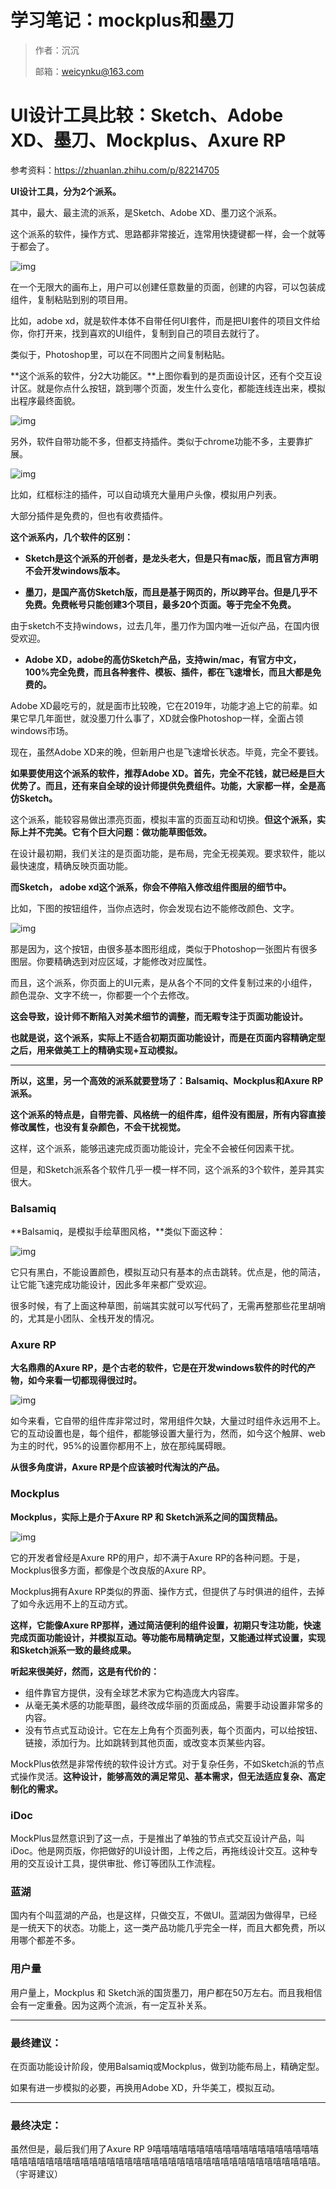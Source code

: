 # 学习笔记：mockplus和墨刀

> 作者：沉沉
>
> 邮箱：weicynku@163.com



# UI设计工具比较：Sketch、Adobe XD、墨刀、Mockplus、Axure RP

参考资料：https://zhuanlan.zhihu.com/p/82214705

**UI设计工具，分为2个派系。**

其中，最大、最主流的派系，是Sketch、Adobe XD、墨刀这个派系。

这个派系的软件，操作方式、思路都非常接近，连常用快捷键都一样，会一个就等于都会了。

![img](https://pic1.zhimg.com/80/v2-d6b59df190f7a086a30e9a996a990d1c_720w.jpg)

在一个无限大的画布上，用户可以创建任意数量的页面，创建的内容，可以包装成组件，复制粘贴到别的项目用。

比如，adobe xd，就是软件本体不自带任何UI套件，而是把UI套件的项目文件给你，你打开来，找到喜欢的UI组件，复制到自己的项目去就行了。

类似于，Photoshop里，可以在不同图片之间复制粘贴。

**这个派系的软件，分2大功能区。**上图你看到的是页面设计区，还有个交互设计区。就是你点什么按钮，跳到哪个页面，发生什么变化，都能连线连出来，模拟出程序最终面貌。

![img](https://pic1.zhimg.com/80/v2-2323815232dfc03ea965b65f9b4500bc_720w.jpg)

另外，软件自带功能不多，但都支持插件。类似于chrome功能不多，主要靠扩展。

![img](https://pic3.zhimg.com/80/v2-59492570cf06af291a2123b267e69b26_720w.jpg)

比如，红框标注的插件，可以自动填充大量用户头像，模拟用户列表。

大部分插件是免费的，但也有收费插件。

**这个派系内，几个软件的区别：**

- **Sketch是这个派系的开创者，是龙头老大，但是只有mac版，而且官方声明不会开发windows版本。**



- **墨刀，是国产高仿Sketch版，而且是基于网页的，所以跨平台。但是几乎不免费。免费帐号只能创建3个项目，最多20个页面。等于完全不免费。**

由于sketch不支持windows，过去几年，墨刀作为国内唯一近似产品，在国内很受欢迎。

- **Adobe XD，adobe的高仿Sketch产品，支持win/mac，有官方中文，100%完全免费，而且各种套件、模板、插件，都在飞速增长，而且大都是免费的。**

Adobe XD最吃亏的，就是面市比较晚，它在2019年，功能才追上它的前辈。如果它早几年面世，就没墨刀什么事了，XD就会像Photoshop一样，全面占领windows市场。

现在，虽然Adobe XD来的晚，但新用户也是飞速增长状态。毕竟，完全不要钱。

**如果要使用这个派系的软件，推荐Adobe XD。首先，完全不花钱，就已经是巨大优势了。而且，还有来自全球的设计师提供免费组件。功能，大家都一样，全是高仿Sketch。**



这个派系，能较容易做出漂亮页面，模拟丰富的页面互动和切换。**但这个派系，实际上并不完美。它有个巨大问题：做功能草图低效。**

在设计最初期，我们关注的是页面功能，是布局，完全无视美观。要求软件，能以最快速度，精确反映页面功能。

**而Sketch， adobe xd这个派系，你会不停陷入修改组件图层的细节中。**

比如，下图的按钮组件，当你点选时，你会发现右边不能修改颜色、文字。

![img](https://pic3.zhimg.com/80/v2-2914902f2514068c050c5489ab98967a_720w.jpg)

那是因为，这个按钮，由很多基本图形组成，类似于Photoshop一张图片有很多图层。你要精确选到对应区域，才能修改对应属性。

而且，这个派系，你页面上的UI元素，是从各个不同的文件复制过来的小组件，颜色混杂、文字不统一，你都要一个个去修改。

**这会导致，设计师不断陷入对美术细节的调整，而无暇专注于页面功能设计。**



**也就是说，这个派系，实际上不适合初期页面功能设计，而是在页面内容精确定型之后，用来做美工上的精确实现+互动模拟。**

------

**所以，这里，另一个高效的派系就要登场了：Balsamiq、Mockplus和Axure RP派系。**

**这个派系的特点是，自带完善、风格统一的组件库，组件没有图层，所有内容直接修改属性，也没有复杂颜色，不会干扰视觉。**

这样，这个派系，能够迅速完成页面功能设计，完全不会被任何因素干扰。



但是，和Sketch派系各个软件几乎一模一样不同，这个派系的3个软件，差异其实很大。



### Balsamiq

**Balsamiq，是模拟手绘草图风格，**类似下面这种：

![img](https://pic2.zhimg.com/80/v2-91da4bb965fc6cfb6f7380f8b7912a4d_720w.jpg)

它只有黑白，不能设置颜色，模拟互动只有基本的点击跳转。优点是，他的简洁，让它能飞速完成功能设计，因此多年来都广受欢迎。

很多时候，有了上面这种草图，前端其实就可以写代码了，无需再整那些花里胡哨的，尤其是小团队、全栈开发的情况。



### Axure RP

**大名鼎鼎的Axure RP，是个古老的软件，它是在开发windows软件的时代的产物，如今来看一切都现得很过时。**

![img](https://pic1.zhimg.com/80/v2-70ccd7414158f1f3468fabae891c0fc0_720w.jpg)

如今来看，它自带的组件库非常过时，常用组件欠缺，大量过时组件永远用不上。它的互动设置也是，每个组件，都能够设置大量行为，然而，如今这个触屏、web为主的时代，95%的设置你都用不上，放在那纯属碍眼。

**从很多角度讲，Axure RP是个应该被时代淘汰的产品。**



### Mockplus

**Mockplus，实际上是介于Axure RP 和 Sketch派系之间的国货精品。**

![img](https://pic4.zhimg.com/80/v2-cd0893c809d11152e572fe03c1076847_720w.jpg)

它的开发者曾经是Axure RP的用户，却不满于Axure RP的各种问题。于是，Mockplus很多方面，都像是个改良版的Axure RP。

Mockplus拥有Axure RP类似的界面、操作方式，但提供了与时俱进的组件，去掉了如今永远用不上的互动方式。

**这样，它能像Axure RP那样，通过简洁便利的组件设置，初期只专注功能，快速完成页面功能设计，并模拟互动。等功能布局精确定型，又能通过样式设置，实现和Sketch派系一致的最终成果。**

**听起来很美好，然而，这是有代价的：**

- 组件靠官方提供，没有全球艺术家为它构造庞大内容库。
- 从毫无美术感的功能草图，最终改成华丽的页面成品，需要手动设置非常多的内容。
- 没有节点式互动设计。它在左上角有个页面列表，每个页面内，可以给按钮、链接，添加行为。比如跳转到其他页面，或改变本页某些内容。

MockPlus依然是非常传统的软件设计方式。对于复杂任务，不如Sketch派的节点式操作灵活。**这种设计，能够高效的满足常见、基本需求，但无法适应复杂、高定制化的需求。**



### iDoc

MockPlus显然意识到了这一点，于是推出了单独的节点式交互设计产品，叫iDoc。他是网页版，你把做好的UI设计图，上传之后，再拖线设计交互。这种专用的交互设计工具，提供审批、修订等团队工作流程。



### 蓝湖

国内有个叫蓝湖的产品，也是这样，只做交互，不做UI。蓝湖因为做得早，已经是一统天下的状态。功能上，这一类产品功能几乎完全一样，而且大都免费，所以用哪个都差不多。



### 用户量

用户量上，Mockplus 和 Sketch派的国货墨刀，用户都在50万左右。而且我相信会有一定重叠。因为这两个流派，有一定互补关系。

------

### 最终建议：

在页面功能设计阶段，使用Balsamiq或Mockplus，做到功能布局上，精确定型。

如果有进一步模拟的必要，再换用Adobe XD，升华美工，模拟互动。

----

### 最终决定：

虽然但是，最后我们用了Axure RP 9嘻嘻嘻嘻嘻嘻嘻嘻嘻嘻嘻嘻嘻嘻嘻嘻嘻嘻嘻嘻嘻嘻嘻嘻嘻嘻嘻嘻嘻嘻嘻嘻嘻嘻嘻嘻嘻嘻嘻嘻嘻嘻嘻嘻嘻嘻嘻嘻嘻嘻嘻嘻嘻嘻。（宇哥建议）